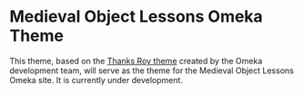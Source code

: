 Medieval Object Lessons Omeka Theme
===================================
This theme, based on the [Thanks Roy theme](https://github.com/omeka/theme-thanksroy) created by the Omeka development team, will serve as the theme for the Medieval Object Lessons Omeka site. It is currently under development.
